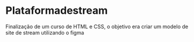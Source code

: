 # Plataformadestream
Finalização de um curso de HTML e CSS, o objetivo era criar um modelo de site de stream utilizando o figma
